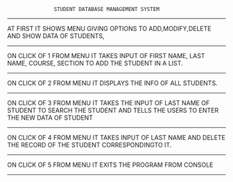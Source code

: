                    STUDENT DATABASE MANAGEMENT SYSTEM	
--------------------------------------------------------------------
AT FIRST IT SHOWS MENU GIVING OPTIONS TO ADD,MODIFY,DELETE AND SHOW DATA OF STUDENTS,
____________________________________________________________________
ON CLICK OF 1 FROM MENU
IT TAKES INPUT OF FIRST NAME, LAST NAME, COURSE, SECTION TO ADD THE STUDENT IN A LIST.
____________________________________________________________________
ON CLICK OF 2 FROM MENU
IT DISPLAYS THE INFO OF ALL STUDENTS. 
____________________________________________________________________
ON CLICK OF 3 FROM MENU
IT TAKES THE INPUT OF LAST NAME OF STUDENT TO SEARCH THE STUDENT AND TELLS THE USERS TO ENTER THE NEW DATA OF STUDENT 
____________________________________________________________________
ON CLICK OF 4 FROM MENU
IT TAKES INPUT OF LAST NAME AND DELETE THE RECORD OF THE STUDENT CORRESPONDINGTO IT. 
____________________________________________________________________
ON CLICK OF 5 FROM MENU
IT EXITS THE PROGRAM FROM CONSOLE
____________________________________________________________________
